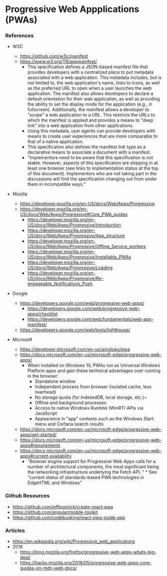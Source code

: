
Progressive Web Appplications (PWAs) 
==== 

### References
* W3C
  * https://github.com/w3c/manifest
  * https://www.w3.org/TR/appmanifest/
    * This specification defines a JSON-based manifest file that provides developers with a centralized place to put metadata associated with a web application. This metadata includes, but is not limited to, the web application's name, links to icons, as well as the preferred URL to open when a user launches the web application. The manifest also allows developers to declare a default orientation for their web application, as well as providing the ability to set the display mode for the application (e.g., in fullscreen). Additionally, the manifest allows a developer to "scope" a web application to a URL. This restricts the URLs to which the manifest is applied and provides a means to "deep link" into a web application from other applications.
    * Using this metadata, user agents can provide developers with means to create user experiences that are more comparable to that of a native application.
    * This specification also defines the manifest link type as a declarative means to associate a document with a manifest. 
    * "Implementors need to be aware that this specification is not stable. However, aspects of this specification are shipping in at least one browser (see links to implementation status at the top of this document). Implementors who are not taking part in the discussions will find the specification changing out from under them in incompatible ways."

* Mozilla
  * https://developer.mozilla.org/en-US/docs/Web/Apps/Progressive
  * https://developer.mozilla.org/en-US/docs/Web/Apps/Progressive#Core_PWA_guides
    * https://developer.mozilla.org/en-US/docs/Web/Apps/Progressive/Introduction
    * https://developer.mozilla.org/en-US/docs/Web/Apps/Progressive/App_structure
    * https://developer.mozilla.org/en-US/docs/Web/Apps/Progressive/Offline_Service_workers
    * https://developer.mozilla.org/en-US/docs/Web/Apps/Progressive/Installable_PWAs
    * https://developer.mozilla.org/en-US/docs/Web/Apps/Progressive/Loading
    * https://developer.mozilla.org/en-US/docs/Web/Apps/Progressive/Re-engageable_Notifications_Push

* Google
  * https://developers.google.com/web/progressive-web-apps/
    * https://developers.google.com/web/progressive-web-apps/checklist
    * https://developers.google.com/web/fundamentals/web-app-manifest/
  * https://developers.google.com/web/tools/lighthouse/

* Microsoft
  * https://developer.microsoft.com/en-us/windows/pwa
  * https://docs.microsoft.com/en-us/microsoft-edge/progressive-web-apps/
    * When installed on Windows 10, PWAs run as Universal Windows Platform apps and gain these technical advantages over running in the browser:
      * Standalone window
      * Independent process from browser (isolated cache, less overhead)
      * No storage quota (for IndexedDB, local storage, etc.)=
      * Offline and background processes
      * Access to native Windows Runtime (WinRT) APIs via JavaScript
      * Appearance in "app" contexts such as the Windows Start menu and Cortana search results
  * https://docs.microsoft.com/en-us/microsoft-edge/progressive-web-apps/get-started/
  * https://docs.microsoft.com/en-us/microsoft-edge/progressive-web-apps#requirements
  * https://docs.microsoft.com/en-us/microsoft-edge/progressive-web-apps#current-availability
    * "Browser engine support for Progressive Web Apps calls for a number of architectural components, the most significant being the networking infrastructure underlying the Fetch API. "   * See "current status of standards-based PWA technologies in EdgeHTML and Windows"


### Github Resources
* https://github.com/jeffposnick/create-react-pwa
* https://github.com/angular/mobile-toolkit
* https://github.com/codebusking/react-pwa-guide-app




### Articles
* https://en.wikipedia.org/wiki/Progressive_web_applications
* 2018
  * https://blog.mozilla.org/firefox/progressive-web-apps-whats-big-deal/
  * https://hacks.mozilla.org/2018/05/progressive-web-apps-core-guides-on-mdn-web-docs/


